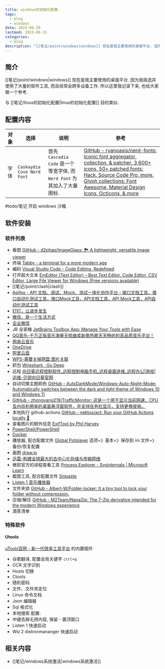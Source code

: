 ```yaml
---
title: windows的初始化配置
tags:
  - blog
  - windows
date: 2023-06-29
lastmod: 2023-09-15
categories:
  - blog
description: "[[笔记/point/windows|windows]] 现在是我主要使用的桌面平台. 因为我挑选并使用了大量的软件工具, 而且经常会跨多设备工作. 所以这里我记录下来, 也给大家做一个参考."
---
```


## 简介

[[笔记/point/windows|windows]] 现在是我主要使用的桌面平台. 因为我挑选并使用了大量的软件工具, 而且经常会跨多设备工作. 所以这里我记录下来, 也给大家做一个参考.

与 [[笔记/linux的初始化配置|linux的初始化配置]] 目的类似.

## 配置内容

| 对象 | 选择                       | 说明                                                                    | 参考                                                                                                                                                                                                                                                            |
| ---- | -------------------------- | ----------------------------------------------------------------------- | --------------------------------------------------------------------------------------------------------------------------------------------------------------------------------------------------------------------------------------------------------------- |
| 字体 | `Caskaydia Cove Nerd Font` | 首先 `Cascadia Code` 是一个等宽字体, 而 `Nerd Font` 为其加入了大量图标. | [GitHub - ryanoasis/nerd-fonts: Iconic font aggregator, collection, & patcher. 3,600+ icons, 50+ patched fonts: Hack, Source Code Pro, more. Glyph collections: Font Awesome, Material Design Icons, Octicons, & more](https://github.com/ryanoasis/nerd-fonts) |

#todo/笔记 开启 windows 沙箱

## 软件安装

### 软件列表

- 看图 [GitHub - d2phap/ImageGlass: 🏞 A lightweight, versatile image viewer](https://github.com/d2phap/ImageGlass)
- 终端 [Tabby - a terminal for a more modern age](https://tabby.sh/)
- 编码 [Visual Studio Code - Code Editing. Redefined](https://code.visualstudio.com/)
- 打开超大文本 [EmEditor (Text Editor) – Best Text Editor, Code Editor, CSV Editor, Large File Viewer for Windows (Free versions available)](https://www.emeditor.com/)
- [[笔记/point/clash|clash]]
- [Apifox - API 文档、调试、Mock、测试一体化协作平台 - 接口文档工具，接口自动化测试工具，接口Mock工具，API文档工具，API Mock工具，API自动化测试工具](https://apifox.com/)
- [钉钉，让进步发生](https://www.dingtalk.com/)
- [微信，是一个生活方式](https://weixin.qq.com/)
- [企业微信](https://work.weixin.qq.com/)
- JB 全家桶 [JetBrains Toolbox App: Manage Your Tools with Ease](https://www.jetbrains.com/toolbox-app/)
- [QQ音乐-千万正版音乐海量无损曲库新歌热歌天天畅听的高品质音乐平台！](https://y.qq.com/)
- [网易云音乐](https://music.163.com/?gclid=CjwKCAjwxOymBhAFEiwAnodBLLwob9NFiF-JZDAbX8uwl9kLGGhZD1engdzR6GXZkzvYAcfkt8iRChoC-1oQAvD_BwE)
- [OneDrive](https://www.microsoft.com/en-us/microsoft-365/onedrive/online-cloud-storage)
- [阿里云盘](https://www.aliyundrive.com/drive)
- [WPS-需要关掉网盘,图片关联](https://www.wps.cn/)
- 抓包 [Wireshark · Go Deep](https://www.wireshark.org/)
- 远程 [向日葵远程控制软件\_远程控制电脑手机\_远程桌面连接\_远程办公|游戏|运维-贝锐向日葵官网](https://sunlogin.oray.com/)
- 自动切换主题颜色 [GitHub - AutoDarkMode/Windows-Auto-Night-Mode: Automatically switches between the dark and light theme of Windows 10 and Windows 11](https://github.com/AutoDarkMode/Windows-Auto-Night-Mode)
- [GitHub - zhongyang219/TrafficMonitor: 这是一个用于显示当前网速、CPU及内存利用率的桌面悬浮窗软件，并支持任务栏显示，支持更换皮肤。](https://github.com/zhongyang219/TrafficMonitor)
- 本地执行 github-actions [GitHub - nektos/act: Run your GitHub Actions locally 🚀](https://github.com/nektos/act)
- 查看图片的额外信息 [ExifTool by Phil Harvey](https://exiftool.org/)
- [PowerShell/PowerShell](https://github.com/PowerShell/PowerShell/releases)
- [Docker](https://www.docker.com/products/docker-desktop/)
- 播放器, 配合配置文件 [Global Potplayer](https://potplayer.daum.net/)
  选项=》基本=》保存到 ini 文件=》备份/恢复配置
- 画图 [draw.io](https://www.drawio.com/)
- [迅雷-构建全球最大的去中心化存储与传输网络](https://www.xunlei.com/)
- 微软官方的进程查看工具 [Process Explorer - Sysinternals | Microsoft Learn](https://learn.microsoft.com/en-us/sysinternals/downloads/process-explorer)
- 截图工具, 配合配置文件 [Snipaste](https://www.snipaste.com/)
- [Listen 1 音乐播放器](https://listen1.github.io/listen1/?gclid=CjwKCAjwxOymBhAFEiwAnodBLAdmIaAAK6kr4MTMA8lYBt2q40_lBfJyAW1AQYoL_TXqBHvkv8ay1hoCtLMQAvD_BwE)
- 文件夹锁 [GitHub - Albert-W/Folder-locker: It a tiny tool to lock your folder without compression.](https://github.com/Albert-W/Folder-locker)
- 压缩/解压 [GitHub - M2Team/NanaZip: The 7-Zip derivative intended for the modern Windows experience](https://github.com/M2Team/NanaZip)
- 滴答清单

### 特殊软件

#### Utools

[uTools官网 - 新一代效率工具平台](https://www.u.tools/) 的内置插件

- 谷歌翻译, 配置全局关键字 `ctrl+q`
- OCR 文字识别
- Hosts 切换
- Ctools
- 随机密码
- 文件、文件夹定位
- Linux 命令文档
- Json 编辑器
- Sql 格式化
- 本地搜索
配置:
- 中键去掉无用内容, 保留 - 置顶窗口
- Listen 1 快速启动
- Wsl 2 distronmananger 快速启动

## 相关内容

- [[笔记/windows系统激活|windows系统激活]]
